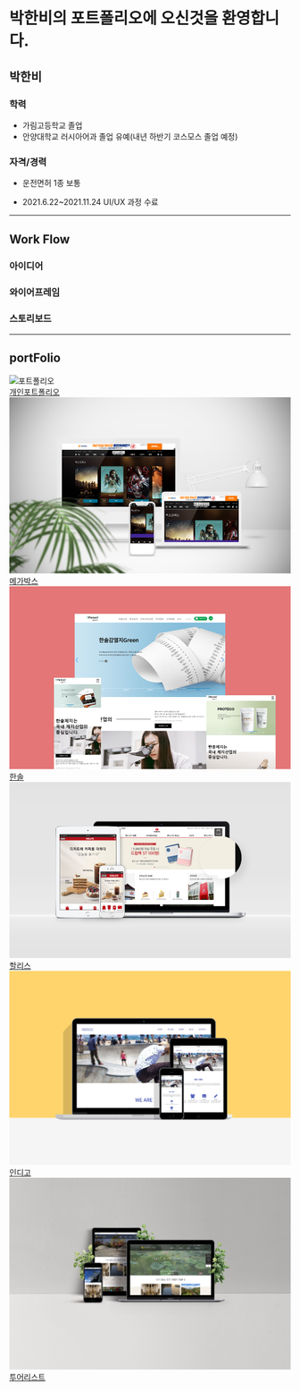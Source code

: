 # 박한비의 포트폴리오에 오신것을 환영합니다.
## 박한비

### 학력
* 가림고등학교 졸업
* 안양대학교 러시아어과 졸업 유예(내년 하반기 코스모스 졸업 예정)

### 자격/경력
* 운전면허 1종 보통

* 2021.6.22~2021.11.24 UI/UX 과정 수료
***
## Work Flow
### 아이디어
### 와이어프레임
### 스토리보드
***
## portFolio
![포트폴리오]()  
[개인포트폴리오]()  
![메가박스](./images/megabox.jpg)
[메가박스](https://hanbi0925.github.io/Megabox/)  
![한솔](./images/hansol.jpg)
[한솔](https://hanbi0925.github.io/Honsole/)  
![할리스](./images/hollys.jpg)
[할리스](https://hanbi0925.github.io/Hollys1/)  
![인디고](./images/indigo.jpg)
[인디고](https://hanbi0925.github.io/Indigo/)  
![투어리스트](./images/tourist.jpg)
[투어리스트](https://hanbi0925.github.io/Tourist/)
